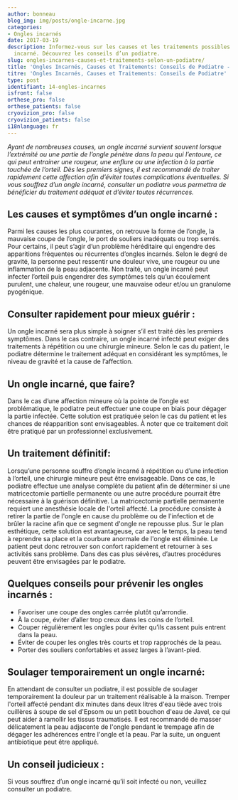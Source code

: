 ```yaml
---
author: bonneau
blog_img: img/posts/ongle-incarne.jpg
categories:
- Ongles incarnés
date: 2017-03-19
description: Informez-vous sur les causes et les traitements possibles d’un ongle
  incarné. Découvrez les conseils d’un podiatre.
slug: ongles-incarnes-causes-et-traitements-selon-un-podiatre/
title: 'Ongles Incarnés, Causes et Traitements: Conseils de Podiatre - Cryos Technologies'
titre: 'Ongles Incarnés, Causes et Traitements: Conseils de Podiatre'
type: post
identifiant: 14-ongles-incarnes
isfront: false
orthese_pro: false
orthese_patients: false
cryovizion_pro: false
cryovizion_patients: false
i18nlanguage: fr
---
```


*Ayant de nombreuses causes, un ongle incarné survient souvent lorsque l’extrémité ou une partie de l’ongle pénètre dans la peau qui l’entoure, ce qui peut entrainer une rougeur, une enflure ou une infection à la partie touchée de l’orteil. Dès les premiers signes, il est recommandé de traiter rapidement cette affection afin d’éviter toutes complications éventuelles. Si vous souffrez d’un ongle incarné, consulter un podiatre vous permettra de bénéficier du traitement adéquat et d’éviter toutes récurrences.*

## Les causes et symptômes d’un ongle incarné :

Parmi les causes les plus courantes, on retrouve la forme de l’ongle, la mauvaise coupe de l’ongle, le port de souliers inadéquats ou trop serrés. Pour certains, il peut s’agir d’un problème héréditaire qui engendre des apparitions fréquentes ou récurrentes d’ongles incarnés. Selon le degré de gravité, la personne peut ressentir une douleur vive, une rougeur ou une inflammation de la peau adjacente. Non traité, un ongle incarné peut infecter l’orteil puis engendrer des symptômes tels qu’un écoulement purulent, une chaleur, une rougeur, une mauvaise odeur et/ou un granulome pyogénique.

## Consulter rapidement pour mieux guérir :

Un ongle incarné sera plus simple à soigner s’il est traité dès les premiers symptômes. Dans le cas contraire, un ongle incarné infecté peut exiger des traitements à répétition ou une chirurgie mineure. Selon le cas du patient, le podiatre détermine le traitement adéquat en considérant les symptômes, le niveau de gravité et la cause de l’affection.

## Un ongle incarné, que faire?

Dans le cas d’une affection mineure où la pointe de l’ongle est problématique, le podiatre peut effectuer une coupe en biais pour dégager la partie infectée. Cette solution est pratiquée selon le cas du patient et les chances de réapparition sont envisageables. À noter que ce traitement doit être pratiqué par un professionnel exclusivement.

## Un traitement définitif:

Lorsqu’une personne souffre d’ongle incarné à répétition ou d’une infection à l’orteil, une chirurgie mineure peut être envisageable. Dans ce cas, le podiatre effectue une analyse complète du patient afin de déterminer si une matricectomie partielle permanente ou une autre procédure pourrait être nécessaire à la guérison définitive. La matricectomie partielle permanente requiert une anesthésie locale de l'orteil affecté. La procédure consiste à retirer la partie de l'ongle en cause du problème ou de l'infection et de brûler la racine afin que ce segment d'ongle ne repousse plus. Sur le plan esthétique, cette solution est avantageuse, car avec le temps, la peau tend à reprendre sa place et la courbure anormale de l'ongle est éliminée. Le patient peut donc retrouver son confort rapidement et retourner à ses activités sans problème. Dans des cas plus sévères, d’autres procédures peuvent être envisagées par le podiatre.

## Quelques conseils pour prévenir les ongles incarnés :

- Favoriser une coupe des ongles carrée plutôt qu’arrondie.
- À la coupe, éviter d’aller trop creux dans les coins de l’orteil.
- Couper régulièrement les ongles pour éviter qu’ils cassent puis entrent dans la peau.
- Éviter de couper les ongles très courts et trop rapprochés de la peau.
- Porter des souliers confortables et assez larges à l’avant-pied.

## Soulager temporairement un ongle incarné:

En attendant de consulter un podiatre, il est possible de soulager temporairement la douleur par un traitement réalisable à la maison. Tremper l'orteil affecté pendant dix minutes dans deux litres d'eau tiède avec trois cuillères à soupe de sel d'Epsom ou un petit bouchon d'eau de Javel<i>,</i> ce qui peut aider à ramollir les tissus traumatisés. Il est recommandé de masser délicatement la peau adjacente de l'ongle pendant le trempage afin de dégager les adhérences entre l'ongle et la peau. Par la suite, un onguent antibiotique peut être appliqué.

## Un conseil judicieux :

Si vous souffrez d’un ongle incarné qu’il soit infecté ou non, veuillez consulter un podiatre.
